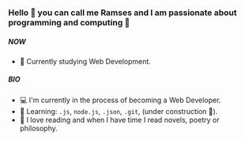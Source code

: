 ### Hello 👋 you can call me Ramses and I am passionate about programming and computing 💖

##### NOW

- 💎 Currently studying Web Development.

##### BIO

- 💻 I'm currently in the process of becoming a Web Developer.
- 📌 Learning: `.js`, `node.js`, `.json`, `.git`, (under construction 📂).
- 📕 I love reading and when I have time I read novels, poetry or philosophy.
